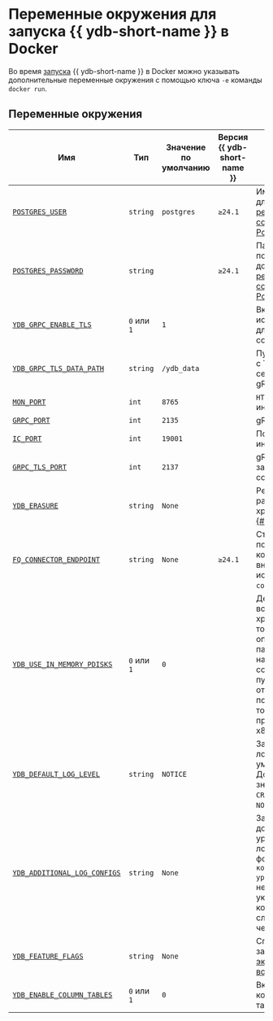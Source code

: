 # Переменные окружения для запуска {{ ydb-short-name }} в Docker

Во время [запуска](start.md) {{ ydb-short-name }} в Docker можно указывать дополнительные переменные окружения с помощью ключа `-e` команды `docker run`.

## Переменные окружения

| Имя                                                                                                                                                                         | Тип        | Значение по умолчанию  | Версия {{ ydb-short-name }}                   | Описание                                                                                                                                                                               |
|-----------------------------------------------------------------------------------------------------------------------------------------------------------------------------|------------|------------------------|------------------------------|----------------------------------------------------------------------------------------------------------------------------------------------------------------------------------------|
| [`POSTGRES_USER`](https://GitHub.com/ydb-platform/ydb/blob/c113fcffa7b1a20ad8dcb1b1760ae5bfa25370ca/ydb/public/tools/lib/cmds/__init__.py#L240)                             | `string`   | `postgres`             | `≥24.1`                      | Имя пользователя для доступа через [режим совместимости с PostgreSQL](../../postgresql/intro.md).                                                                                                                                                             |
| [`POSTGRES_PASSWORD`](https://GitHub.com/ydb-platform/ydb/blob/c113fcffa7b1a20ad8dcb1b1760ae5bfa25370ca/ydb/public/tools/lib/cmds/__init__.py#L240)                         | `string`   |                        | `≥24.1`                      | Пароль пользователя для доступа через [режим совместимости с PostgreSQL](../../postgresql/intro.md).                                                                                                                                                          |
| [`YDB_GRPC_ENABLE_TLS`](https://GitHub.com/ydb-platform/ydb/blob/c113fcffa7b1a20ad8dcb1b1760ae5bfa25370ca/ydb/public/tools/lib/cmds/__init__.py#L258)                       | `0` или `1`| `1`                    |                              | Включает использование TLS для gRPC соединений.                                                                                                                                                |
| [`YDB_GRPC_TLS_DATA_PATH`](https://GitHub.com/ydb-platform/ydb/blob/8fefc809c83829d8d8b886e82534d009de4c8826/ydb/public/tools/lib/cmds/__init__.py#L291)                    | `string`   | `/ydb_data`            |                              | Путь до директории с TLS сертификатами для gRPC соединений.                                                                                                                                                               |
| [`MON_PORT`](https://GitHub.com/ydb-platform/ydb/blob/8dde59cd0af86737d07a1cd8ff19811a2bd2b663/ydb/tests/library/harness/kikimr_port_allocator.py#L170)                     | `int`      | `8765`                 |                              | `HTTP`-порт веб-интерфейса YDB.                                                                                                                                                                   |
| [`GRPC_PORT`](https://GitHub.com/ydb-platform/ydb/blob/8dde59cd0af86737d07a1cd8ff19811a2bd2b663/ydb/tests/library/harness/kikimr_port_allocator.py#L174)                    | `int`      | `2135`                 |                              | gRPC порт.                                                                                                                                                                            |
| [`IC_PORT`](https://GitHub.com/ydb-platform/ydb/blob/8dde59cd0af86737d07a1cd8ff19811a2bd2b663/ydb/tests/library/harness/kikimr_port_allocator.py#L179)                      | `int`      | `19001`                |                              | Порт интерконнекта.                                                                                                                                                                    |
| [`GRPC_TLS_PORT`](https://GitHub.com/ydb-platform/ydb/blob/8dde59cd0af86737d07a1cd8ff19811a2bd2b663/ydb/tests/library/harness/kikimr_port_allocator.py#L183)                | `int`      | `2137`                 |                              | gRPCS порт защищенного соединения.                                                                                                                                                                        |
| [`YDB_ERASURE`](https://GitHub.com/ydb-platform/ydb/blob/8fefc809c83829d8d8b886e82534d009de4c8826/ydb/public/tools/lib/cmds/__init__.py#L50)                                | `string`   | `None`                 |                              | Режим работы распределйнного хранилища, см. [{#T}](../../concepts/topology.md).                                                                                                                   |
| [`FQ_CONNECTOR_ENDPOINT`](https://GitHub.com/ydb-platform/ydb/blob/c113fcffa7b1a20ad8dcb1b1760ae5bfa25370ca/ydb/public/tools/lib/cmds/__init__.py#L261)                     | `string`   | `None`                 | `≥24.1`                      | Строка подключения коннектора к внешним источникам `fq-connector-go`.                                                                                                                     |
| [`YDB_USE_IN_MEMORY_PDISKS`](https://GitHub.com/ydb-platform/ydb/blob/c113fcffa7b1a20ad8dcb1b1760ae5bfa25370ca/ydb/public/tools/lib/cmds/__init__.py#L230)                  | `0` или `1`| `0`                    |                              | Делает все данные волатильными, хранящимися только в оперативной памяти. В настоящее время сохранение данных путём её отключения поддерживается только на процессорах x86_64.           |                                                                                                                                                 |
| [`YDB_DEFAULT_LOG_LEVEL`](https://GitHub.com/ydb-platform/ydb/blob/b1c590828b222c839dedecd8e6e79413ef5b7eec/ydb/tests/library/harness/kikimr_config.py#L73)                 | `string`   | `NOTICE`               |                              | Задаёт уровень логирования по умолчанию. Доступные значения уровней: `CRIT`, `ERROR`, `WARN`, `NOTICE`, `INFO`.                                                                                     |
| [`YDB_ADDITIONAL_LOG_CONFIGS`](https://GitHub.com/ydb-platform/ydb/blob/b1c590828b222c839dedecd8e6e79413ef5b7eec/ydb/tests/library/harness/kikimr_config.py#L48)            | `string`   | `None`                 |                              | Задаёт дополнительные уровни логирования в формате: `компонент:значение уровня`. Если необходимо указать несколько компонентов, их следует вводить через запятую.                           |
| [`YDB_FEATURE_FLAGS`](https://GitHub.com/ydb-platform/ydb/blob/69a57074e4c259aea0bbb9a735c5ed821743629c/ydb/public/tools/lib/cmds/__init__.py#L395)                         | `string` | `None` | | Список (через запятую) [экспериментальных возможностей](https://GitHub.com/ydb-platform/ydb/blob/69a57074e4c259aea0bbb9a735c5ed821743629c/ydb/core/protos/feature_flags.proto) YDB |
| [`YDB_ENABLE_COLUMN_TABLES`](https://GitHub.com/ydb-platform/ydb/blob/69a57074e4c259aea0bbb9a735c5ed821743629c/ydb/tests/library/harness/kikimr_config.py#L86)              | `0` или `1` | `0` | | Включает колоночные таблицы в YDB|
<!---
| [`YDB_PQ_CLIENT_SERVICE_TYPES`](https://GitHub.com/ydb-platform/ydb/blob/8fefc809c83829d8d8b886e82534d009de4c8826/ydb/public/tools/lib/cmds/__init__.py#L297)               | `string`   | `None`                 |                              | Тип клиента persistent queue.                                                                                                                                                                       |
| [`YDB_PQ_TOPICS_ARE_FIRST_CLASS_CITIZEN`](https://GitHub.com/ydb-platform/ydb/blob/b1c590828b222c839dedecd8e6e79413ef5b7eec/ydb/tests/library/harness/kikimr_config.py#L77) |  `0` or `1` | `1` | |  Не используются. |
| [`YDB_PQ_CLUSTER_TABLE_PATH`](https://GitHub.com/ydb-platform/ydb/blob/b1c590828b222c839dedecd8e6e79413ef5b7eec/ydb/tests/library/harness/kikimr_config.py#L78)             | `string` | `None`  | |  Не используются. |
| [`YDB_PQ_VERSION_TABLE_PATH`](https://GitHub.com/ydb-platform/ydb/blob/b1c590828b222c839dedecd8e6e79413ef5b7eec/ydb/tests/library/harness/kikimr_config.py#L79)             | `string` | `None`  | |  Не используются. |
| [`YDB_PQ_ROOT`](https://GitHub.com/ydb-platform/ydb/blob/b1c590828b222c839dedecd8e6e79413ef5b7eec/ydb/tests/library/harness/kikimr_config.py#L80)                           | `string` |  `None` |  | Не используются.          |
| [`YDB_ENABLE_PQCD`](https://GitHub.com/ydb-platform/ydb/blob/8fefc809c83829d8d8b886e82534d009de4c8826/ydb/public/tools/lib/cmds/__init__.py#L310)                           | `0` или `1`| `0`                    |                              | Включает использование persistent queue cluster discovery.                                                                                                                                                          |
-->
